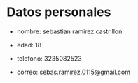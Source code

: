 
# Datos personales

* nombre: sebastian ramirez castrillon

* edad: 18

* telefono: 3235082523

* correo: sebas.ramirez.0115@gmail.com



